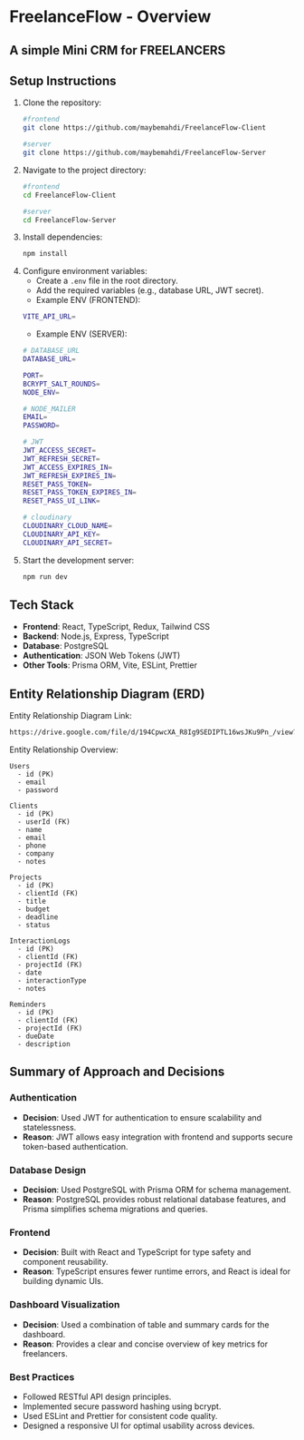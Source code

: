 # FreelanceFlow - Overview
## A simple Mini CRM for FREELANCERS 

## Setup Instructions  
1. Clone the repository:  
    ```bash  
    #frontend
    git clone https://github.com/maybemahdi/FreelanceFlow-Client

    #server
    git clone https://github.com/maybemahdi/FreelanceFlow-Server
    ```  
2. Navigate to the project directory:  
    ```bash
    #frontend
    cd FreelanceFlow-Client

    #server
    cd FreelanceFlow-Server
    ```  
3. Install dependencies:  
    ```bash  
    npm install  
    ```  
4. Configure environment variables:  
    - Create a `.env` file in the root directory.  
    - Add the required variables (e.g., database URL, JWT secret).
    - Example ENV (FRONTEND):
    ```bash  
    VITE_API_URL=  
    ```
    - Example ENV (SERVER):
    ```bash  
    # DATABASE_URL
    DATABASE_URL=

    PORT=
    BCRYPT_SALT_ROUNDS=
    NODE_ENV=
    
    # NODE_MAILER
    EMAIL=
    PASSWORD=
    
    # JWT
    JWT_ACCESS_SECRET=
    JWT_REFRESH_SECRET=
    JWT_ACCESS_EXPIRES_IN=
    JWT_REFRESH_EXPIRES_IN=
    RESET_PASS_TOKEN=
    RESET_PASS_TOKEN_EXPIRES_IN=
    RESET_PASS_UI_LINK=

    # cloudinary
    CLOUDINARY_CLOUD_NAME=
    CLOUDINARY_API_KEY=
    CLOUDINARY_API_SECRET=  
    ```
5. Start the development server:  
    ```bash  
    npm run dev  
    ```  

## Tech Stack  
- **Frontend**: React, TypeScript, Redux, Tailwind CSS  
- **Backend**: Node.js, Express, TypeScript 
- **Database**: PostgreSQL  
- **Authentication**: JSON Web Tokens (JWT)  
- **Other Tools**: Prisma ORM, Vite, ESLint, Prettier  

## Entity Relationship Diagram (ERD)
Entity Relationship Diagram Link:  
```bash  
https://drive.google.com/file/d/194CpwcXA_R8Ig9SEDIPTL16wsJKu9Pn_/view?usp=sharing
``` 

Entity Relationship Overview: 
```plaintext  
Users  
  - id (PK)  
  - email  
  - password  

Clients  
  - id (PK)  
  - userId (FK)  
  - name  
  - email  
  - phone  
  - company  
  - notes  

Projects  
  - id (PK)  
  - clientId (FK)  
  - title  
  - budget  
  - deadline  
  - status  

InteractionLogs  
  - id (PK)  
  - clientId (FK)  
  - projectId (FK)  
  - date  
  - interactionType  
  - notes  

Reminders  
  - id (PK)  
  - clientId (FK)  
  - projectId (FK)  
  - dueDate  
  - description  
```  

## Summary of Approach and Decisions  
### Authentication  
- **Decision**: Used JWT for authentication to ensure scalability and statelessness.  
- **Reason**: JWT allows easy integration with frontend and supports secure token-based authentication.  

### Database Design  
- **Decision**: Used PostgreSQL with Prisma ORM for schema management.  
- **Reason**: PostgreSQL provides robust relational database features, and Prisma simplifies schema migrations and queries.  

### Frontend  
- **Decision**: Built with React and TypeScript for type safety and component reusability.  
- **Reason**: TypeScript ensures fewer runtime errors, and React is ideal for building dynamic UIs.  

### Dashboard Visualization  
- **Decision**: Used a combination of table and summary cards for the dashboard.  
- **Reason**: Provides a clear and concise overview of key metrics for freelancers.  

### Best Practices  
- Followed RESTful API design principles.  
- Implemented secure password hashing using bcrypt.  
- Used ESLint and Prettier for consistent code quality.  
- Designed a responsive UI for optimal usability across devices.  
